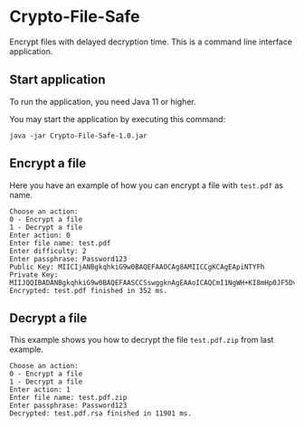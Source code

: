 # Crypto-File-Safe

Encrypt files with delayed decryption time.
This is a command line interface application.

## Start application

To run the application, you need Java 11 or higher.

You may start the application by executing this command:

```
java -jar Crypto-File-Safe-1.0.jar
```

## Encrypt a file

Here you have an example of how you can encrypt a file with ``test.pdf`` as name.

```
Choose an action:
0 - Encrypt a file
1 - Decrypt a file
Enter action: 0
Enter file name: test.pdf
Enter difficulty: 2
Enter passphrase: Password123
Public Key: MIICIjANBgkqhkiG9w0BAQEFAAOCAg8AMIICCgKCAgEApiNTYFh
Private Key: MIIJQQIBADANBgkqhkiG9w0BAQEFAASCCSswggknAgEAAoICAQCmI1NgWH+KI8mHp0JF5Dv1LL
Encrypted: test.pdf finished in 352 ms.
```

## Decrypt a file

This example shows you how to decrypt the file ``test.pdf.zip`` from last example.

```
Choose an action:
0 - Encrypt a file
1 - Decrypt a file
Enter action: 1
Enter file name: test.pdf.zip
Enter passphrase: Password123
Decrypted: test.pdf.rsa finished in 11901 ms.
```

